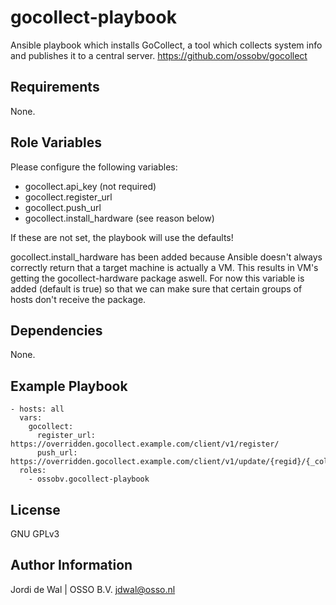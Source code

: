 gocollect-playbook
=========

Ansible playbook which installs GoCollect, a tool which collects system info and publishes it to a central server.
https://github.com/ossobv/gocollect

Requirements
------------

None.

Role Variables
--------------

Please configure the following variables:

- gocollect.api_key (not required)
- gocollect.register_url
- gocollect.push_url
- gocollect.install_hardware (see reason below)

If these are not set, the playbook will use the defaults!

gocollect.install_hardware has been added because Ansible doesn't always correctly return that a target machine is actually a VM. This results in VM's getting the gocollect-hardware package aswell. For now this variable is added (default is true) so that we can make sure that certain groups of hosts don't receive the package.

Dependencies
------------

None.

Example Playbook
----------------

```
- hosts: all
  vars:
    gocollect:
      register_url: https://overridden.gocollect.example.com/client/v1/register/
      push_url: https://overridden.gocollect.example.com/client/v1/update/{regid}/{_collector}/
  roles:
    - ossobv.gocollect-playbook
```

License
-------

GNU GPLv3

Author Information
------------------

Jordi de Wal | OSSO B.V. <jdwal@osso.nl>
